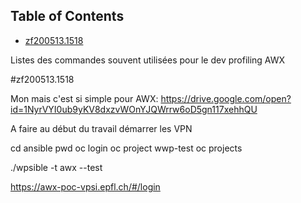 <!-- TOC titleSize:2 tabSpaces:2 depthFrom:1 depthTo:6 withLinks:1 updateOnSave:1 orderedList:0 skip:0 title:1 charForUnorderedList:* -->
## Table of Contents
* [zf200513.1518](#zf2005131518)
<!-- /TOC -->Listes des commandes souvent utilisées pour le dev profiling AWX

#zf200513.1518

Mon mais c'est si simple pour AWX:
https://drive.google.com/open?id=1NyrVYI0ub9yKV8dxzvWOnYJQWrrw6oD5gn117xehhQU


A faire au début du travail
démarrer les VPN

cd ansible
pwd
oc login
oc project wwp-test
oc projects

./wpsible -t awx --test

https://awx-poc-vpsi.epfl.ch/#/login


